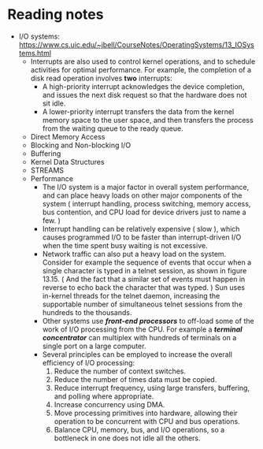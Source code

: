 # Reading notes
- I/O systems: https://www.cs.uic.edu/~jbell/CourseNotes/OperatingSystems/13_IOSystems.html
	- Interrupts are also used to control kernel operations, and to schedule activities for optimal performance. For example, the completion of a disk read operation involves **two** interrupts:
	    -  A high-priority interrupt acknowledges the device completion, and issues the next disk request so that the hardware does not sit idle.
	    -  A lower-priority interrupt transfers the data from the kernel memory space to the user space, and then transfers the process from the waiting queue to the ready queue.
	- Direct Memory Access
	- Blocking and Non-blocking I/O
	- Buffering
	- Kernel Data Structures
	- STREAMS
	- Performance
		- The I/O system is a major factor in overall system performance, and can place heavy loads on other major components of the system ( interrupt handling, process switching, memory access, bus contention, and CPU load for device drivers just to name a few. )
		- Interrupt handling can be relatively expensive ( slow ), which causes programmed I/O to be faster than interrupt-driven I/O when the time spent busy waiting is not excessive.
		- Network traffic can also put a heavy load on the system. Consider for example the sequence of events that occur when a single character is typed in a telnet session, as shown in figure 13.15. ( And the fact that a similar set of events must happen in reverse to echo back the character that was typed. ) Sun uses in-kernel threads for the telnet daemon, increasing the supportable number of simultaneous telnet sessions from the hundreds to the thousands.
		- Other systems use _**front-end processors**_ to off-load some of the work of I/O processing from the CPU. For example a _**terminal concentrator**_ can multiplex with hundreds of terminals on a single port on a large computer.
		- Several principles can be employed to increase the overall efficiency of I/O processing:
		    1. Reduce the number of context switches.
		    2. Reduce the number of times data must be copied.
		    3. Reduce interrupt frequency, using large transfers, buffering, and polling where appropriate.
		    4. Increase concurrency using DMA.
		    5. Move processing primitives into hardware, allowing their operation to be concurrent with CPU and bus operations.
		    6. Balance CPU, memory, bus, and I/O operations, so a bottleneck in one does not idle all the others.
